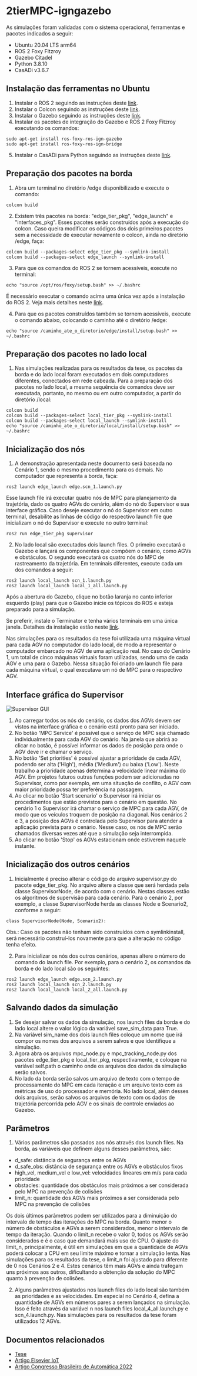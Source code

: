 # 2tierMPC-igngazebo

As simulações foram validadas com o sistema operacional, ferramentas e pacotes indicados a seguir:

* Ubuntu 20.04 LTS arm64
* ROS 2 Foxy Fitzroy
* Gazebo Citadel
* Python 3.8.10
* CasADi v3.6.7

## Instalação das ferramentas no Ubuntu

1. Instalar o ROS 2 seguindo as instruções deste [link](https://docs.ros.org/en/foxy/Installation/Ubuntu-Install-Debians.html).
2. Instalar o Colcon seguindo as instruções deste [link](https://docs.ros.org/en/foxy/Tutorials/Beginner-Client-Libraries/Colcon-Tutorial.html).
3. Instalar o Gazebo seguindo as instruções deste [link](https://gazebosim.org/docs/citadel/install_ubuntu/).
4. Instalar os pacotes de integração do Gazebo e ROS 2 Foxy Fitzroy executando os comandos:
```
sudo apt-get install ros-foxy-ros-ign-gazebo
sudo apt-get install ros-foxy-ros-ign-bridge
```
5. Instalar o CasADi para Python seguindo as instruções deste [link](https://web.casadi.org/get/).

## Preparação dos pacotes na borda

1. Abra um terminal no diretório /edge disponibilizado e execute o comando:
```
colcon build
```
2. Existem três pacotes na borda: "edge_tier_pkg", "edge_launch" e "interfaces_pkg". 
Esses pacotes serão construídos após a execução do colcon. 
Caso queira modificar os códigos dos dois primeiros pacotes sem a necessidade de executar 
novamente o colcon, ainda no diretório /edge, faça:
```
colcon build --packages-select edge_tier_pkg --symlink-install
colcon build --packages-select edge_launch --symlink-install
```
3. Para que os comandos do ROS 2 se tornem acessíveis, execute no terminal:
```
echo "source /opt/ros/foxy/setup.bash" >> ~/.bashrc
```
É necessário executar o comando acima uma única vez após a instalação do ROS 2. 
Veja mais detalhes neste 
[link](https://docs.ros.org/en/foxy/Tutorials/Beginner-CLI-Tools/Configuring-ROS2-Environment.html).

4. Para que os pacotes construídos também se tornem acessíveis, execute o comando abaixo, 
colocando o caminho até o diretório /edge:
````
echo "source /caminho_ate_o_diretorio/edge/install/setup.bash" >> ~/.bashrc
````

## Preparação dos pacotes no lado local

1. Nas simulações realizadas para os resultados da tese, os pacotes da borda e do lado local 
foram executados em dois computadores diferentes, conectados em rede cabeada. Para a preparação 
dos pacotes no lado local, a mesma sequência de comandos deve ser executada, portanto, no mesmo ou em outro computador, a partir do diretório /local:
````
colcon build
colcon build --packages-select local_tier_pkg --symlink-install
colcon build --packages-select local_launch --symlink-install
echo "source /caminho_ate_o_diretorio/local/install/setup.bash" >> ~/.bashrc
````

## Inicialização dos nós

1. A demonstração apresentada neste documento será baseada no Cenário 1, 
sendo o mesmo procedimento para os demais. No computador que representa a borda, faça:
````
ros2 launch edge_launch edge.scn_1.launch.py
````
Esse launch file irá executar quatro nós de MPC para planejamento da trajetória, dado os quatro 
AGVs do cenário, além do nó do Supervisor e sua interface gráfica. Caso deseje executar o nó do 
Supervisor em outro terminal, desabilite as linhas de código do respectivo launch file que 
inicializam o nó do Supervisor e execute no outro terminal:
````
ros2 run edge_tier_pkg supervisor
`````
2. No lado local são executados dois launch files. O primeiro executará o Gazebo e lançará os 
componentes que compõem o cenário, como AGVs e obstáculos. O segundo executará os quatro nós 
do MPC de rastreamento da trajetória. Em terminais diferentes, execute cada um dos comandos a seguir:
````
ros2 launch local_launch scn_1.launch.py
ros2 launch local_launch local_1_all.launch.py
````
Após a abertura do Gazebo, clique no botão laranja no canto inferior esquerdo (play) para que o Gazebo
inicie os tópicos do ROS e esteja preparado para a simulação.

Se preferir, instale o Terminator e tenha vários terminais em uma única janela. Detalhes da 
instalação estão neste [link](https://www.geeksforgeeks.org/terminator-a-linux-terminal-emulator/).

Nas simulações para os resultados da tese foi utilizada uma máquina virtual para cada AGV no 
computador do lado local, de modo a representar o computador embarcado no AGV de uma aplicação real. 
No caso do Cenário 1, um total de cinco máquinas virtuais foram utilizadas, sendo uma de cada AGV e 
uma para o Gazebo. Nessa situação foi criado um launch file para cada máquina virtual, o qual 
executava um nó de MPC para o respectivo AGV.

## Interface gráfica do Supervisor

![Supervisor GUI](supervisor_gui.png)

1. Ao carregar todos os nós do cenário, os dados dos AGVs devem ser vistos na interface gráfica e o 
cenário está pronto para ser iniciado.
2. No botão 'MPC Service' é possível que o serviço de MPC seja chamado individualmente para cada AGV 
do cenário. Na janela que abrirá ao clicar no botão, é possível informar os dados de posição para 
onde o AGV deve ir e chamar o serviço.
3. No botão 'Set priorities' é possível ajustar a prioridade de cada AGV, podendo ser alta ('High'), 
média ('Medium') ou baixa ('Low'). Neste trabalho a prioridade apenas determina a velocidade linear 
máxima do AGV. Em projetos futuros outras funções podem ser adicionadas no Supervisor, como por 
exemplo, em uma situação de conflito, o AGV com maior prioridade possa ter preferência na passagem.
4. Ao clicar no botão 'Start scenario' o Supervisor irá iniciar os procedimentos que estão previstos 
para o cenário em questão. No cenário 1 o Supervisor irá chamar o serviço de MPC para cada AGV, 
de modo que os veículos troquem de posição na diagonal. Nos cenários 2 e 3, a posição dos AGVs é 
controlada pelo Supervisor para atender a aplicação prevista para o cenário. Nesse caso, os nós de 
MPC serão chamados diversas vezes até que a simulação seja interrompida.
5. Ao clicar no botão 'Stop' os AGVs estacionam onde estiverem naquele instante.

## Inicialização dos outros cenários

1. Inicialmente é preciso alterar o código do arquivo supervisor.py do pacote edge_tier_pkg. 
No arquivo altere a classe que será herdada pela classe SupervisorNode, de acordo com o cenário. 
Nestas classes estão os algoritmos de supervisão para cada cenário. Para o cenário 2, por exemplo, 
a classe SupervisorNode herda as classes Node e Scenario2, conforme a seguir:
````
class SupervisorNode(Node, Scenario2):
````
Obs.: Caso os pacotes não tenham sido construídos com o symlinkinstall, será necessário 
construí-los novamente para que a alteração no código tenha efeito.

2. Para inicializar os nós dos outros cenários, apenas altere o número do comando do launch file. 
Por exemplo, para o cenário 2, os comandos da borda e do lado local são os seguintes:
````
ros2 launch edge_launch edge.scn_2.launch.py
ros2 launch local_launch scn_2.launch.py
ros2 launch local_launch local_2_all.launch.py
````

## Salvando dados da simulação

1. Se desejar salvar os dados da simulação, nos launch files da borda e do lado local altere o 
valor lógico da variável save_sim_data para True.
2. Na variável sim_name dos dois launch files coloque um nome que irá compor os nomes dos arquivos 
a serem salvos e que identifique a simulação.
3. Agora abra os arquivos mpc_node.py e mpc_tracking_node.py dos pacotes edge_tier_pkg e 
local_tier_pkg, respectivamente, e coloque na variável self.path o caminho onde os arquivos dos dados 
da simulação serão salvos.
4. No lado da borda serão salvos um arquivo de texto com o tempo de processamento do MPC em cada 
iteração e um arquivo texto com as métricas de uso do processador e memória. No lado local, além 
desses dois arquivos, serão salvos os arquivos de texto com os dados de trajetória percorrida pelo 
AGV e os sinais de controle enviados ao Gazebo.

## Parâmetros

1. Vários parâmetros são passados aos nós através dos launch files. Na borda, as variáveis que 
definem alguns desses parâmetros, são:

* d_safe: distância de segurança entre os AGVs
* d_safe_obs: distância de segurança entre os AGVs e obstáculos fixos
* high_vel, medium_vel e low_vel: velocidades lineares em m/s para cada prioridade
* obstacles: quantidade dos obstáculos mais próximos a ser considerada pelo MPC na prevenção de 
colisões
* limit_n: quantidade dos AGVs mais próximos a ser considerada pelo MPC na prevenção de colisões

Os dois últimos parâmetros podem ser utilizados para a diminuição do intervalo de tempo das iterações 
do MPC na borda. Quanto menor o número de obstáculos e AGVs a serem considerados, menor o intervalo 
de tempo da iteração. Quando o limit_n recebe o valor 0, todos os AGVs serão considerados e é o 
caso que demandará mais uso de CPU. O ajuste do limit_n, principalmente, é útil em simulações em 
que a quantidade de AGVs poderá colocar a CPU em seu limite máximo e tornar a simulação lenta. 
Nas simulações para os resultados da tese, o limit_n foi ajustado para diferente de 0 nos 
Cenários 2 e 4. Estes cenários têm mais AGVs e ainda trafegam uns próximos aos outros, dificultando 
a obtenção da solução do MPC quanto à prevenção de colisões.

2. Alguns parâmetros ajustados nos launch files do lado local são também as prioridades e as 
velocidades. Em especial no Cenário 4, defina a quantidade de AGVs em números pares a serem lançados 
na simulação.  Isso é feito através da variável n nos launch files local_4_all.launch.py e 
scn_4.launch.py. Nas simulações para os resultados da tese foram utilizados 12 AGVs.

## Documentos relacionados

* [Tese](http://dspace.sti.ufcg.edu.br:8080/jspui/handle/riufcg/30896)
* [Artigo Elsevier IoT](https://www.sciencedirect.com/science/article/abs/pii/S2542660522001470)
* [Artigo Congresso Brasileiro de Automática 2022](https://www.sba.org.br/cba2022/wp-content/uploads/artigos_cba2022/paper_9287.pdf)
